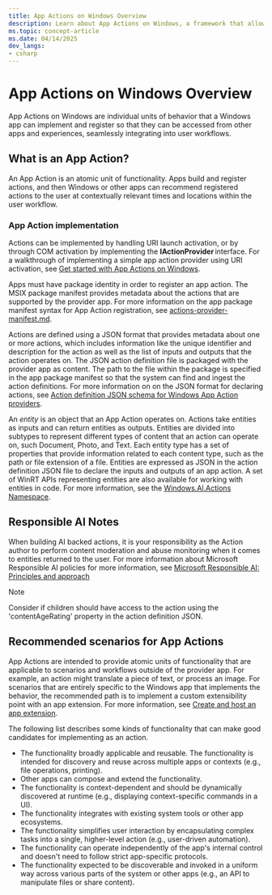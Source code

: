 ```yaml
---
title: App Actions on Windows Overview
description: Learn about App Actions on Windows, a framework that allows Windows apps to implement and register units of behavior that can be accessed from other apps and experiences, seamlessly integrating into user workflows.
ms.topic: concept-article
ms.date: 04/14/2025
dev_langs:
- csharp
---
```


# App Actions on Windows Overview

App Actions on Windows are individual units of behavior that a Windows app can implement and register so that they can be accessed from other apps and experiences, seamlessly integrating into user workflows.

## What is an App Action?

An App Action is an atomic unit of functionality. Apps build and register actions, and then Windows or other apps can recommend registered actions to the user at contextually relevant times and locations within the user workflow.  

### App Action implementation

Actions can be implemented by handling URI launch activation, or by through COM activation by implementing the **IActionProvider** interface. For a walkthrough of implementing a simple app action provider using URI activation, see [Get started with App Actions on Windows](actions-get-started.md).

Apps must have package identity in order to register an app action. The MSIX package manifest provides metadata about the actions that are supported by the provider app. For more information on the app package manifest syntax for App Action registration, see [actions-provider-manifest.md](actions-provider-manifest.md).

Actions are defined using a JSON format that provides metadata about one or more actions, which includes information like the unique identifier and description for the action as well as the list of inputs and outputs that the action operates on. The JSON action definition file is packaged with the provider app as content. The path to the file within the package is specified in the app package manifest so that the system can find and ingest the action definitions. For more information on on the JSON format for declaring actions, see [Action definition JSON schema for Windows App Action providers](actions-json.md).

An *entity* is an object that an App Action operates on. Actions take entities as inputs and can return entities as outputs. Entities are divided into subtypes to represent different types of content that an action can operate on, such Document, Photo, and Text. Each entity type has a set of properties that provide information related to each content type, such as the path or file extension of a file. Entities are expressed as JSON in the action definition JSON file to declare the inputs and outputs of an app action. A set of WinRT APIs representing entities are also available for working with entities in code. For more information, see the [Windows.AI.Actions Namespace](/uwp/api/windows.ai.actions).

## Responsible AI Notes

When building AI backed actions, it is your responsibility as the Action author to perform content moderation and abuse monitoring when it comes to entities returned to the user. For more information about Microsoft Responsible AI policies for more information, see [Microsoft Responsible AI: Principles and approach](https://www.microsoft.com/en-us/ai/principles-and-approach)

> [!NOTE]
> Consider if children should have access to the action using the 'contentAgeRating' property in the action definition JSON.

## Recommended scenarios for App Actions

App Actions are intended to provide atomic units of functionality that are applicable to scenarios and workflows outside of the provider app. For example, an action might translate a piece of text, or process an image. For scenarios that are entirely specific to the Windows app that implements the behavior, the recommended path is to implement a custom extensibility point with an app extension. For more information, see [Create and host an app extension](/windows/uwp/launch-resume/how-to-create-an-extension).

The following list describes some kinds of functionality that can make good candidates for implementing as an action.

* The functionality broadly applicable and reusable. The functionality is intended for discovery and reuse across multiple apps or contexts (e.g., file operations, printing).
* Other apps can compose and extend the functionality.
* The functionality is context-dependent and should be dynamically discovered at runtime (e.g., displaying context-specific commands in a UI).
* The functionality integrates with existing system tools or other app ecosystems.
* The functionality simplifies user interaction by encapsulating complex tasks into a single, higher-level action (e.g., user-driven automation).
* The functionality can operate independently of the app's internal control and doesn't need to follow strict app-specific protocols.
* The functionality expected to be discoverable and invoked in a uniform way across various parts of the system or other apps (e.g., an API to manipulate files or share content).


